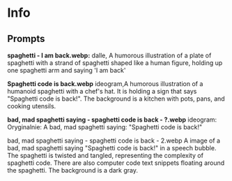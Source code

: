 # Info

## Prompts

**spaghetti - I am back.webp:**
dalle, A humorous illustration of a plate of spaghetti with a strand of spaghetti shaped like a human figure, holding up one spaghetti arm and saying 'I am back'

**Spaghetti code is back.webp**
ideogram,A humorous illustration of a humanoid spaghetti with a chef's hat. It is holding a sign that says "Spaghetti code is back!". The
background is a kitchen with pots, pans, and cooking utensils.


**bad, mad spaghetti saying - spaghetti code is back - ?.webp**
ideogram:
Oryginalnie:
A bad, mad spaghetti saying: "Spaghetti code is back!"

bad, mad spaghetti saying - spaghetti code is back - 2.webp
A image of a bad, mad spaghetti saying "Spaghetti code is back!" in a speech bubble. The spaghetti is twisted and tangled,
representing the complexity of spaghetti code. There are also computer code text snippets floating around the spaghetti. The background is a dark gray.


